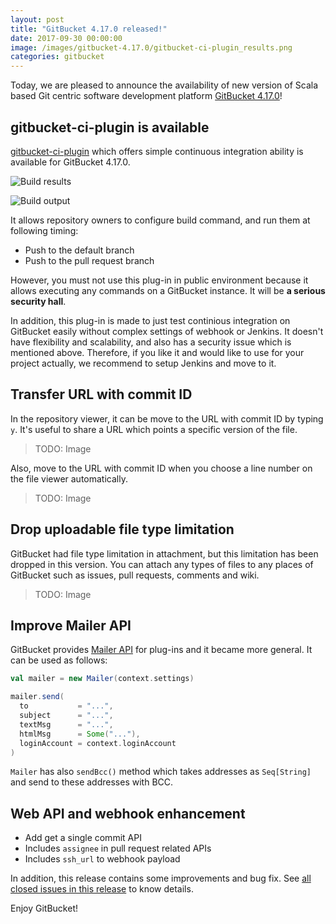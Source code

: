 ```yaml
---
layout: post
title: "GitBucket 4.17.0 released!"
date: 2017-09-30 00:00:00
image: /images/gitbucket-4.17.0/gitbucket-ci-plugin_results.png
categories: gitbucket
---
```


Today, we are pleased to announce the availability of new version of Scala based Git centric software development platform [GitBucket 4.17.0](https://github.com/gitbucket/gitbucket/releases/tag/4.17.0)!

## gitbucket-ci-plugin is available

[gitbucket-ci-plugin](https://github.com/takezoe/gitbucket-ci-plugin) which offers simple continuous integration ability is available for GitBucket 4.17.0.

![Build results]({{site.baseurl}}/images/gitbucket-4.17.0/gitbucket-ci-plugin_results.png)

![Build output]({{site.baseurl}}/images/gitbucket-4.17.0/gitbucket-ci-plugin_output.png)

It allows repository owners to configure build command, and run them at following timing:

- Push to the default branch
- Push to the pull request branch

However, you must not use this plug-in in public environment because it allows executing any commands on a GitBucket instance. It will be **a serious security hall**.

In addition, this plug-in is made to just test continious integration on GitBucket easily without complex settings of webhook or Jenkins. It doesn't have flexibility and scalability, and also has a security issue which is mentioned above. Therefore, if you like it and would like to use for your project actually, we recommend to setup Jenkins and move to it.

## Transfer URL with commit ID

In the repository viewer, it can be move to the URL with commit ID by typing `y`. It's useful to share a URL which points a specific version of the file.

> TODO: Image

Also, move to the URL with commit ID when you choose a line number on the file viewer automatically.

> TODO: Image

## Drop uploadable file type limitation

GitBucket had file type limitation in attachment, but this limitation has been dropped in this version. You can attach any types of files to any places of GitBucket such as issues, pull requests, comments and wiki.

> TODO: Image

## Improve Mailer API

GitBucket provides [Mailer API](https://github.com/gitbucket/gitbucket/blob/master/src/main/scala/gitbucket/core/util/Mailer.scala) for plug-ins and it became more general. It can be used as follows:

```scala
val mailer = new Mailer(context.settings)

mailer.send(
  to           = "...", 
  subject      = "...", 
  textMsg      = "...", 
  htmlMsg      = Some("..."), 
  loginAccount = context.loginAccount
)
```

`Mailer` has also `sendBcc()` method which takes addresses as `Seq[String]` and send to these addresses with BCC.

## Web API and webhook enhancement

- Add get a single commit API
- Includes `assignee` in pull request related APIs
- Includes `ssh_url` to webhook payload

In addition, this release contains some improvements and bug fix. See [all closed issues in this release](https://github.com/gitbucket/gitbucket/issues?q=is%3Aclosed+milestone%3A4.17.0) to know details.

Enjoy GitBucket!
